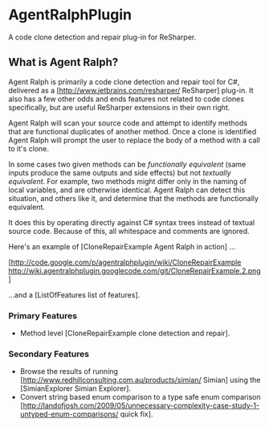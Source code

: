 AgentRalphPlugin
================

A code clone detection and repair plug-in for ReSharper.

## What is Agent Ralph? ##

Agent Ralph is primarily a code clone detection and repair tool for C#, delivered as a [http://www.jetbrains.com/resharper/ ReSharper] plug-in.  It also has a few other odds and ends features not related to code clones specifically, but are useful ReSharper extensions in their own right.

Agent Ralph will scan your source code and attempt to identify methods that are functional duplicates of another method.  Once a clone is identified Agent Ralph will prompt the user to replace the body of a method with a call to it's clone.  

In some cases two given methods can be _functionally equivalent_ (same inputs produce the same outputs and side effects) but not _textually equivalent_.  For example, two methods might differ only in the naming of local variables, and are otherwise identical.  Agent Ralph can detect this situation, and others like it, and determine that the methods are functionally equivalent.  

It does this by operating directly against C# syntax trees instead of textual source code.  Because of this, all whitespace and comments are ignored.  

Here's an example of [CloneRepairExample Agent Ralph in action] ...

[http://code.google.com/p/agentralphplugin/wiki/CloneRepairExample http://wiki.agentralphplugin.googlecode.com/git/CloneRepairExample.2.png]

...and a [ListOfFeatures list of features].

### Primary Features ###
  * Method level [CloneRepairExample clone detection and repair].

### Secondary Features ###
  * Browse the results of running [http://www.redhillconsulting.com.au/products/simian/ Simian] using the [SimianExplorer Simian Explorer].
  * Convert string based enum comparison to a type safe enum comparison [http://landofjosh.com/2009/05/unnecessary-complexity-case-study-1-untyped-enum-comparisons/ quick fix].

